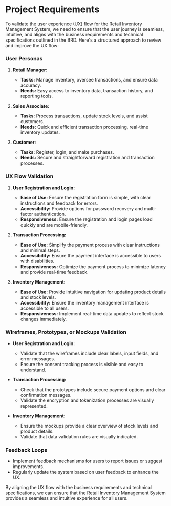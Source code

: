# Project Requirements

To validate the user experience (UX) flow for the Retail Inventory Management System, we need to ensure that the user journey is seamless, intuitive, and aligns with the business requirements and technical specifications outlined in the BRD. Here's a structured approach to review and improve the UX flow:

### User Personas

1. **Retail Manager:**
   - **Tasks:** Manage inventory, oversee transactions, and ensure data accuracy.
   - **Needs:** Easy access to inventory data, transaction history, and reporting tools.

2. **Sales Associate:**
   - **Tasks:** Process transactions, update stock levels, and assist customers.
   - **Needs:** Quick and efficient transaction processing, real-time inventory updates.

3. **Customer:**
   - **Tasks:** Register, login, and make purchases.
   - **Needs:** Secure and straightforward registration and transaction processes.

### UX Flow Validation

1. **User Registration and Login:**
   - **Ease of Use:** Ensure the registration form is simple, with clear instructions and feedback for errors.
   - **Accessibility:** Provide options for password recovery and multi-factor authentication.
   - **Responsiveness:** Ensure the registration and login pages load quickly and are mobile-friendly.

2. **Transaction Processing:**
   - **Ease of Use:** Simplify the payment process with clear instructions and minimal steps.
   - **Accessibility:** Ensure the payment interface is accessible to users with disabilities.
   - **Responsiveness:** Optimize the payment process to minimize latency and provide real-time feedback.

3. **Inventory Management:**
   - **Ease of Use:** Provide intuitive navigation for updating product details and stock levels.
   - **Accessibility:** Ensure the inventory management interface is accessible to all users.
   - **Responsiveness:** Implement real-time data updates to reflect stock changes immediately.

### Wireframes, Prototypes, or Mockups Validation

- **User Registration and Login:**
  - Validate that the wireframes include clear labels, input fields, and error messages.
  - Ensure the consent tracking process is visible and easy to understand.

- **Transaction Processing:**
  - Check that the prototypes include secure payment options and clear confirmation messages.
  - Validate the encryption and tokenization processes are visually represented.

- **Inventory Management:**
  - Ensure the mockups provide a clear overview of stock levels and product details.
  - Validate that data validation rules are visually indicated.

### Feedback Loops

- Implement feedback mechanisms for users to report issues or suggest improvements.
- Regularly update the system based on user feedback to enhance the UX.

By aligning the UX flow with the business requirements and technical specifications, we can ensure that the Retail Inventory Management System provides a seamless and intuitive experience for all users.